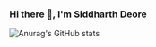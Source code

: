 ### Hi there 👋, I'm Siddharth Deore

![Anurag's GitHub stats](https://github-readme-stats.vercel.app/api?username=siddharthdeore&show_icons=true&theme=radical)

<!--
**siddharthdeore/siddharthdeore** is a ✨ _special_ ✨ repository because its `README.md` (this file) appears on your GitHub profile.
-->
<!-- 
[![trophy](https://github-profile-trophy.vercel.app/?username=siddharthdeore&theme=nord)](https://github.com/ryo-ma/github-profile-trophy)
-->

<!-- 
[![Top Langs](https://github-readme-stats.vercel.app/api/top-langs/?username=siddharthdeore)](https://github.com/anuraghazra/github-readme-stats)
-->

<!-- 

Here are some ideas to get you started:

- 🔭 I’m currently working on ...
- 🌱 I’m currently learning ...
- 👯 I’m looking to collaborate on ...
- 🤔 I’m looking for help with ...
- 💬 Ask me about ...
- 📫 How to reach me: ...
- 😄 Pronouns: ...
- ⚡ Fun fact: ...
-->
